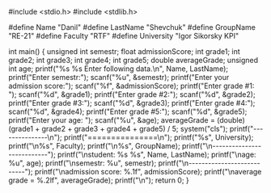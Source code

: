 #include <stdio.h>
#include <stdlib.h>

#define Name "Danil"
#define LastName "Shevchuk"
#define GroupName "RE-21"
#define Faculty "RTF"
#define University "Igor Sikorsky KPI"

int main()
{
  unsigned int semestr;
  float admissionScore;
  int grade1;
  int grade2;
  int grade3;
  int grade4;
  int grade5;
  double averageGrade;
  unsigned int age;
  printf("%s %s Enter following data.\n", Name, LastName);
  printf("Enter semestr:");
  scanf("%u", &semestr);
  printf("Enter your admission score:");
  scanf("%f", &admissionScore);
  printf("Enter grade #1: ");
  scanf("%d", &grade1);
  printf("Enter grade #2:");
  scanf("%d", &grade2);
  printf("Enter grade #3:");
  scanf("%d", &grade3);
  printf("Enter grade #4:");
  scanf("%d", &grade4);
  printf("Enter grade #5:");
  scanf("%d", &grade5);
  printf("Enter your age: ");
  scanf("%u", &age);
  averageGrade = (double)(grade1 + grade2 + grade3 + grade4 + grade5) / 5;
  system("cls");
  printf("---------------\n");
  printf("===============\n");
  printf("%s", University);
  printf("\n%s", Faculty);
  printf("\n%s", GroupName);
  printf("\n---------------------------");
  printf("\nstudent: %s %s", Name, LastName);
  printf("\nage: %u", age);
  printf("\nsemestr: %u", semestr);
  printf("\n---------------------------");
  printf("\nadmission score: %.1f", admissionScore);
  printf("\naverage grade = %.2lf", averageGrade);
  printf("\n");
  return 0;
}
